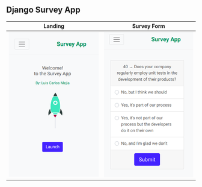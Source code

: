 ## Django Survey App




|  Landing             |  Survey Form  |
| :-------------------------:|:-------------------------:|
![](./docs/images/landing_mobile.png)  |  ![](./docs/images/survey_mobile.png)


